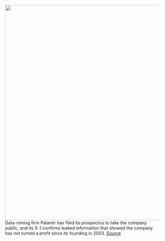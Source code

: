 <img src='https://cdn.vox-cdn.com/thumbor/E8-_AKmAwa0hvQ_EYOhBp_2zYFw=/0x0:6000x4000/1200x800/filters:focal(2520x1520:3480x2480)/cdn.vox-cdn.com/uploads/chorus_image/image/67294738/598748900.jpg.0.jpg' width='700px' /><br/>
Data-mining firm Palantir has filed its prospectus to take the company public, and its S-1 confirms leaked information that showed the company has not turned a profit since its founding in 2003.
<a href='https://www.theverge.com/2020/8/25/21401669/palantir-public-thiel-trump-profit-privacy-s-1-filing'> Source <a/>